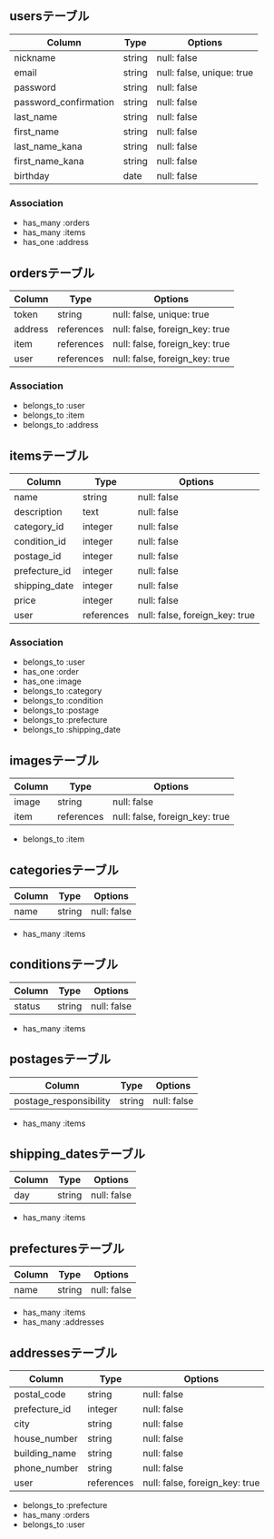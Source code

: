 ## usersテーブル

| Column                 | Type   | Options                   |
| ---------------------- | ------ | ------------------------- |
| nickname               | string | null: false               |
| email                  | string | null: false, unique: true |
| password               | string | null: false               |
| password_confirmation  | string | null: false               |
| last_name              | string | null: false               |
| first_name             | string | null: false               |
| last_name_kana         | string | null: false               |
| first_name_kana        | string | null: false               |
| birthday               | date   | null: false               |

### Association
- has_many :orders
- has_many :items
- has_one :address

## ordersテーブル

| Column        | Type       | Options                        |
| ------------- | ---------- | ------------------------------ |
| token         | string     | null: false, unique: true      |
| address       | references | null: false, foreign_key: true |
| item          | references | null: false, foreign_key: true |
| user          | references | null: false, foreign_key: true |

### Association
- belongs_to :user
- belongs_to :item
- belongs_to :address

## itemsテーブル

| Column        | Type       | Options                        |
| ------------- | ---------- | ------------------------------ |
| name          | string     | null: false                    |
| description   | text       | null: false                    |
| category_id   | integer    | null: false                    |
| condition_id  | integer    | null: false                    |
| postage_id    | integer    | null: false                    |
| prefecture_id | integer    | null: false                    |
| shipping_date | integer    | null: false                    |
| price         | integer    | null: false                    |
| user          | references | null: false, foreign_key: true |

### Association
- belongs_to :user
- has_one :order
- has_one :image
- belongs_to :category
- belongs_to :condition
- belongs_to :postage
- belongs_to :prefecture
- belongs_to :shipping_date

## imagesテーブル

| Column   | Type       | Options                        |
| -------- | ---------- | ------------------------------ |
| image    | string     | null: false                    |
| item     | references | null: false, foreign_key: true |

- belongs_to :item

## categoriesテーブル

| Column   | Type       | Options                        |
| -------- | ---------- | ------------------------------ |
| name     | string     | null: false                    |

- has_many :items

## conditionsテーブル

| Column   | Type       | Options                        |
| -------- | ---------- | ------------------------------ |
| status   | string     | null: false                    |

- has_many :items

## postagesテーブル

| Column                 | Type       | Options                        |
| ---------------------- | ---------- | ------------------------------ |
| postage_responsibility | string     | null: false                    |

- has_many :items

## shipping_datesテーブル

| Column   | Type       | Options                        |
| -------- | ---------- | ------------------------------ |
| day      | string     | null: false                    |

- has_many :items

## prefecturesテーブル

| Column   | Type       | Options                        |
| -------- | ---------- | ------------------------------ |
| name     | string     | null: false                    |

- has_many :items
- has_many :addresses

## addressesテーブル

| Column        | Type       | Options                        |
| ------------- | ---------- | ------------------------------ |
| postal_code   | string     | null: false                    |
| prefecture_id | integer    | null: false                    |
| city          | string     | null: false                    |
| house_number  | string     | null: false                    |
| building_name | string     | null: false                    |
| phone_number  | string     | null: false                    |
| user          | references | null: false, foreign_key: true |

- belongs_to :prefecture
- has_many :orders
- belongs_to :user
